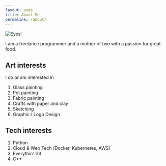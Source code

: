 ```yaml
---
layout: page
title: About Me
permalink: /about/
---
```

![Eyes!](/favicon.ico)

I am a freelance programmer and a mother of two with a passion for great food.

## Art interests
I do or am interested in
1. Glass painting
2. Pot painting
4. Fabric painting
3. Crafts with paper and clay
5. Sketching
6. Graphic / Logo Design 

## Tech interests
1. Python
2. Cloud & Web Tech (Docker, Kubernetes, AWS)
4. Everythin' Git
3. C++

